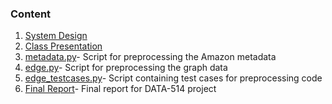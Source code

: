 ### Content
1. [System Design](DATA-514-System-Summary-&-Design.pdf)
2. [Class Presentation](DATA-514-FInal-Presentation-MongoDB.pdf)
3. [metadata.py](metadata.py)- Script for preprocessing the Amazon metadata
4. [edge.py](edge.py)- Script for preprocessing the graph data
5. [edge_testcases.py](testcases/edge_testcases.py)- Script containing test cases for preprocessing code
6. [Final Report](DATA-514-Final-Report.pdf)- Final report for DATA-514 project
